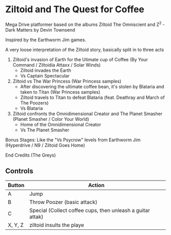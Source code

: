 # Ziltoid and The Quest for Coffee

Mega Drive platformer based on the albums Ziltoid The Omniscient and Z<sup>2</sup> - Dark Matters by Devin Townsend

Inspired by the Earthworm Jim games.

A very loose interpretation of the Ziltoid story, basically split in to three acts

1. Ziltoid's invasion of Earth for the Utimate cup of Coffee (By Your Command / Ziltoidia Attaxx / Solar Winds)
    + Ziltoid invades the Earth
    + Vs Captain Spectacular
2. Ziltoid vs The War Princess (War Princess samples)
    + After discovering the ultimate coffee bean, it's stolen by Blataria and taken to Titan (War Princess samples)
    + Ziltoid travels to Titan to defeat Blataria (feat. Deathray and March of The Poozers)
    + Vs Blataria
3. Ziltoid confronts the Omnidimensional Creator and The Planet Smasher (Planet Smasher / Color Your World)
    + Home of the Omnidimensional Creator
    + Vs The Planet Smasher

Bonus Stages:
Like the "Vs Psycrow" levels from Earthworm Jim (Hyperdrive / N9 / Ziltoid Goes Home)

End Credits (The Greys)

## Controls ##

| Button      | Action                             |
| ----------- | ---------------------------------- |
| A           | Jump                               |
| B           | Throw Poozer (basic attack)        |
| C           | Special (Collect coffee cups, then unleash a guitar attak) |
| X, Y, Z     | ziltoid insults the playe          |
